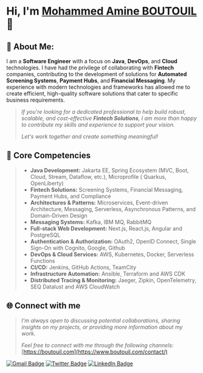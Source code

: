 # Hi, I'm [Mohammed Amine BOUTOUIL](https://github.com/mohammedamineboutouil) 👋

## 💫 About Me:

I am a **Software Engineer** with a focus on **Java**, **DevOps**, and **Cloud** technologies. I have had the privilege
of collaborating with **Fintech** companies, contributing to the development of solutions for **Automated
Screening Systems**, **Payment Hubs**, and **Financial Messaging**. My experience with modern technologies and
frameworks has allowed me to create efficient, high-quality software solutions that cater to specific business
requirements.

> *If you're looking for a dedicated professional to help build robust, scalable, and
cost-effective **Fintech Solutions**, I am more than happy to contribute my skills and experience to support your
vision.*
>
> *Let's work together and create something meaningful!*

## 🔧 Core Competencies

> - **Java Development:** Jakarta EE, Spring Ecosystem (MVC, Boot, Cloud, Stream, Dataflow, etc.), Microprofile (
    Quarkus, OpenLiberty)
> - **Fintech Solutions:** Screening Systems, Financial Messaging, Payment Hubs, and Compliance
> - **Architectures & Patterns:** Microservices, Event-driven Architecture, Messaging, Serverless, Asynchronous
    Patterns, and Domain-Driven Design
> - **Messaging Systems:** Kafka, IBM MQ, RabbitMQ
> - **Full-stack Web Development:** Next.js, React.js, Angular and PostgreSQL
> - **Authentication & Authorization:** OAuth2, OpenID Connect, Single Sign-On with Cognito, Google, Github
> - **DevOps & Cloud Services:** AWS, Kubernetes, Docker, Serverless Functions
> - **CI/CD:** Jenkins, GitHub Actions, TeamCity
> - **Infrastructure Automation:** Ansible, Terraform and AWS CDK
> - **Distributed Tracing & Monitoring:** Jaeger, Zipkin, OpenTelemetry, SEQ Datalust and AWS CloudWatch

## 🌐 Connect with me

> *I'm always open to discussing potential collaborations, sharing insights on my projects, or providing more
information about my work.*
>
> *Feel free to connect with me through the following
channels:* [https://boutouil.com](https://www.boutouil.com/contact/)

[![Gmail Badge](https://img.shields.io/badge/Gmail-D14836?style=for-the-badge&logo=gmail&logoColor=white)](mailto:boutouilmohammedamine@gmail.com)
[![Twitter Badge](https://img.shields.io/badge/Twitter-1DA1F2?style=for-the-badge&logo=twitter&logoColor=white)](https://twitter.com/_boutouil)
[![LinkedIn Badge](https://img.shields.io/badge/LinkedIn-0077B5?style=for-the-badge&logo=linkedin&logoColor=white)](https://www.linkedin.com/in/mohammedamineboutouil)
  